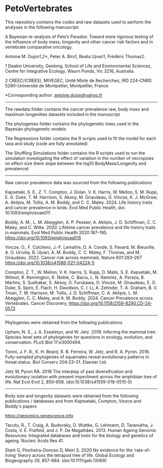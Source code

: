 # PetoVertebrates

This repository contains the codes and raw datasets used to perform the analyses in the following manuscript: 

A Bayesian re-analysis of Peto’s Paradox: Toward more rigorous testing of the influence of body mass, longevity and other cancer risk factors and in vertebrate comparative oncology.

Antoine M. Dujon1,2*, Peter A. Biro1, Beata Ujvari1, Frédéric Thomas2.

1 Deakin University, Geelong, School of Life and Environmental Sciences, Centre for Integrative Ecology, Waurn Ponds, Vic 3216, Australia. 

2 CREEC/(CREES), MIVEGEC, Unité Mixte de Recherches, IRD 224–CNRS 5290–Université de Montpellier, Montpellier, France

*Corresponding author: antoine.dujon@yahoo.fr 


-------------------------------------------------------------------------------------------------------
The rawdata folder contains the cancer prevalence raw, body mass and maximum longevities datasets included in the manuscript

The phylogenies folder contains the phylogenetic trees used in the Bayesian phylogenetic models

The Regressions folder contains the R scripts used to fit the model for each taxa and study (code are fully annotated)

The Shuffling Simulations folder contains the R scripts used to run the simulation investigating the effect of variation in the number of necropsies on effect size (here slope between the log10 BodyMass/Longevity and prevalence)

-------------------------------------------------------------------------------------------------------
Raw cancer prevalence data was sourced from the following publications

Kapsetaki, S. E., Z. T. Compton, J. Dolan, V. Κ. Harris, W. Mellon, S. M. Rupp, E. G. Duke, T. M. Harrison, S. Aksoy, M. Giraudeau, O. Vincze, K. J. McGraw, A. Aktipis, M. Tollis, A. Μ. Boddy, and C. C. Maley. 2024. Life history traits and cancer prevalence in birds. Evol Med Public Health, doi: 10.1093/emph/eoae011

Boddy, A. M., L. M. Abegglen, A. P. Pessier, A. Aktipis, J. D. Schiffman, C. C. Maley, and C. Witte. 2020. Lifetime cancer prevalence and life history traits in mammals. Evol Med Public Health 2020:187–195. https://doi.org/10.1093/emph/eoaa015

Vincze, O., F. Colchero, J.-F. Lemaître, D. A. Conde, S. Pavard, M. Bieuville, A. O. Urrutia, B. Ujvari, A. M. Boddy, C. C. Maley, F. Thomas, and M. Giraudeau. 2022. Cancer risk across mammals. Nature 601:263–267 https://doi.org/10.1038/s41586-021-04224-5

Compton, Z. T., W. Mellon, V. K. Harris, S. Rupp, D. Mallo, S. E. Kapsetaki, M. Wilmot, R. Kennington, K. Noble, C. Baciu, L. N. Ramirez, A. Peraza, B. Martins, S. Sudhakar, S. Aksoy, G. Furukawa, O. Vincze, M. Giraudeau, E. G. Duke, S. Spiro, E. Flach, H. Davidson, C. I. Li, A. Zehnder, T. A. Graham, B. V. Troan, T. M. Harrison, M. Tollis, J. D. Schiffman, C. A. Aktipis, L. M. Abegglen, C. C. Maley, and A. M. Boddy. 2024. Cancer Prevalence across Vertebrates. Cancer Discovery, https://doi.org/10.1158/2159-8290.CD-24-0573

----------------------------------------------------------------------------------------------------
Phylogenies were obtained from the following publications

Upham, N. S., J. A. Esselstyn, and W. Jetz. 2019. Inferring the mammal tree: Species-level sets of phylogenies for questions in ecology, evolution, and conservation. PLoS Biol 17:e3000494.

Tonini, J. F. R., K. H. Beard, R. B. Ferreira, W. Jetz, and R. A. Pyron. 2016. Fully-sampled phylogenies of squamates reveal evolutionary patterns in threat status. Biol Conserv 204:23–31. Elsevier Ltd.

Jetz W, Pyron RA. 2018 The interplay of past diversification and evolutionary isolation with present imperilment across the amphibian tree of life. Nat Ecol Evol 2, 850–858. (doi:10.1038/s41559-018-0515-5)

----------------------------------------------------------------------------------------------------
Body size and longevity datasets were obtained from the following publications / databases and from Kaptsetaki, Compton, Vinzce and Boddy's papers

https://genomics.senescence.info

Tacutu, R., T. Craig, A. Budovsky, D. Wuttke, G. Lehmann, D. Taranukha, J. Costa, V. E. Fraifeld, and J. P. De Magalhães. 2013. Human Ageing Genomic Resources: Integrated databases and tools for the biology and genetics of ageing. Nucleic Acids Res 41.

Stark G, Pincheira-Donoso D, Meiri S. 2020 No evidence for the ‘rate-of-living’ theory across the tetrapod tree of life. Global Ecology and Biogeography 29, 857–884. (doi:10.1111/geb.13069)
